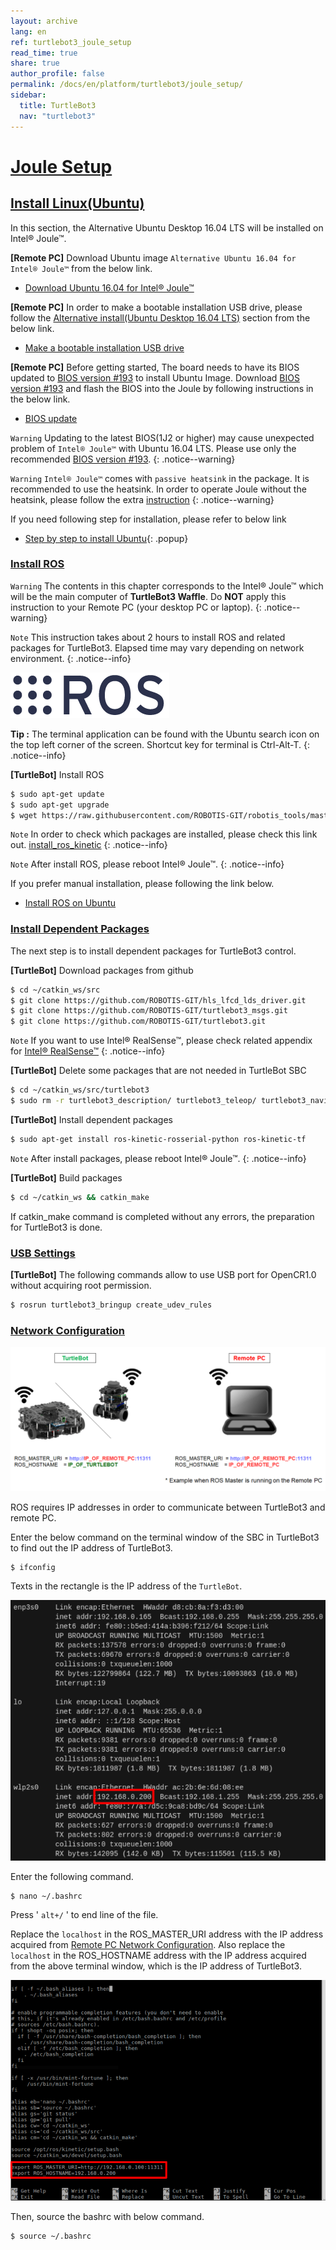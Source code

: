 ```yaml
---
layout: archive
lang: en
ref: turtlebot3_joule_setup
read_time: true
share: true
author_profile: false
permalink: /docs/en/platform/turtlebot3/joule_setup/
sidebar:
  title: TurtleBot3
  nav: "turtlebot3"
---
```


<div style="counter-reset: h1 6"></div>
<div style="counter-reset: h2 1"></div>

# [Joule Setup](#joule-setup)

## [Install Linux(Ubuntu)](#install-linux-ubuntu)

In this section, the Alternative Ubuntu Desktop 16.04 LTS will be installed on Intel® Joule™.

**[Remote PC]** Download Ubuntu image `Alternative Ubuntu 16.04 for Intel® Joule™` from the below link.

- [Download Ubuntu 16.04 for Intel® Joule™](http://people.canonical.com/~platform/snappy/tuchuck/desktop-final/tuchuck-xenial-desktop-iso-20170317-0.iso)

**[Remote PC]** In order to make a bootable installation USB drive, please follow the [Alternative install(Ubuntu Desktop 16.04 LTS)][alternative-installubuntu-desktop-1604-lts] section from the below link.

- [Make a bootable installation USB drive](https://developer.ubuntu.com/core/get-started/intel-joule)

**[Remote PC]** Before getting started, The board needs to have its BIOS updated to [BIOS version #193][bios-version-193] to install Ubuntu Image. Download [BIOS version #193][bios-version-193] and flash the BIOS into the Joule by following instructions in the below link.

- [BIOS update](https://software.intel.com/en-us/flashing-the-bios-on-joule)

`Warning` Updating to the latest BIOS(1J2 or higher) may cause unexpected problem of `Intel® Joule™` with Ubuntu 16.04 LTS. Please use only the recommended [BIOS version #193][bios-version-193].
{: .notice--warning}

`Warning` `Intel® Joule™` comes with `passive heatsink` in the package. It is recommended to use the heatsink. In order to operate Joule without the heatsink, please follow the extra [instruction](https://software.intel.com/en-us/node/721471)
{: .notice--warning}

[bios-version-193]: https://downloadmirror.intel.com/26206/eng/joule-firmware-2017-02-19-193-public.zip
[alternative-installubuntu-desktop-1604-lts]: https://developer.ubuntu.com/core/get-started/intel-joule#alternative-install:-ubuntu-desktop-16.04-lts


If you need following step for installation, please refer to below link

  - [Step by step to install Ubuntu]{: .popup}

[Step by step to install Ubuntu]: /docs/en/platform/turtlebot3/step_by_step_to_install_ubuntu_on_joule

### [Install ROS](#install-ros)

`Warning` The contents in this chapter corresponds to the Intel® Joule™ which will be the main computer of **TurtleBot3 Waffle**. Do **NOT** apply this instruction to your Remote PC (your desktop PC or laptop).
{: .notice--warning}

`Note` This instruction takes about 2 hours to install ROS and related packages for TurtleBot3. Elapsed time may vary depending on network environment.
{: .notice--info}

![](/assets/images/platform/turtlebot3/logo_ros.png)

**Tip :** The terminal application can be found with the Ubuntu search icon on the top left corner of the screen. Shortcut key for terminal is Ctrl-Alt-T.
{: .notice--info}

**[TurtleBot]** Install ROS

``` bash
$ sudo apt-get update
$ sudo apt-get upgrade
$ wget https://raw.githubusercontent.com/ROBOTIS-GIT/robotis_tools/master/install_ros_kinetic.sh && chmod 755 ./install_ros_kinetic.sh && bash ./install_ros_kinetic.sh
```

`Note` In order to check which packages are installed, please check this link out. [install_ros_kinetic](https://raw.githubusercontent.com/ROBOTIS-GIT/robotis_tools/master/install_ros_kinetic.sh)
{: .notice--info}

`Note` After install ROS, please reboot Intel® Joule™.
{: .notice--info}

If you prefer manual installation, please following the link below.

- [Install ROS on Ubuntu](http://wiki.ros.org/kinetic/Installation/Ubuntu)

### [Install Dependent Packages](#install-dependent-packages)

The next step is to install dependent packages for TurtleBot3 control.

**[TurtleBot]** Download packages from github

``` bash
$ cd ~/catkin_ws/src
$ git clone https://github.com/ROBOTIS-GIT/hls_lfcd_lds_driver.git
$ git clone https://github.com/ROBOTIS-GIT/turtlebot3_msgs.git
$ git clone https://github.com/ROBOTIS-GIT/turtlebot3.git
```

`Note` If you want to use Intel® RealSense™, please check related appendix for [Intel® RealSense™](http://emanual.robotis.com/docs/en/platform/turtlebot3/appendix_realsense/#realsense)
{: .notice--info}

**[TurtleBot]** Delete some packages that are not needed in TurtleBot SBC

``` bash
$ cd ~/catkin_ws/src/turtlebot3
$ sudo rm -r turtlebot3_description/ turtlebot3_teleop/ turtlebot3_navigation/ turtlebot3_slam/ turtlebot3_example/
```

**[TurtleBot]** Install dependent packages

``` bash
$ sudo apt-get install ros-kinetic-rosserial-python ros-kinetic-tf
```

`Note` After install packages, please reboot Intel® Joule™.
{: .notice--info}

**[TurtleBot]** Build packages

``` bash
$ cd ~/catkin_ws && catkin_make
```

If catkin_make command is completed without any errors, the preparation for TurtleBot3 is done.

### [USB Settings](#usb-settings)

**[TurtleBot]** The following commands allow to use USB port for OpenCR1.0 without acquiring root permission.

``` bash
$ rosrun turtlebot3_bringup create_udev_rules
```

### [Network Configuration](#network-configuration)

![](/assets/images/platform/turtlebot3/software/network_configuration.png)

ROS requires IP addresses in order to communicate between TurtleBot3 and remote PC.

Enter the below command on the terminal window of the SBC in TurtleBot3 to find out the IP address of TurtleBot3.

``` bash
$ ifconfig
```

Texts in the rectangle is the IP address of the `TurtleBot`.

![](/assets/images/platform/turtlebot3/software/network_configuration4.png)

Enter the following command.

``` bash
$ nano ~/.bashrc
```

Press ' `alt+/` ' to end line of the file.

Replace the `localhost` in the ROS_MASTER_URI address with the IP address acquired from [Remote PC Network Configuration](http://emanual.robotis.com/docs/en/platform/turtlebot3/pc_setup/#network-configuration). Also replace the `localhost` in the ROS_HOSTNAME address with the IP address acquired from the above terminal window, which is the IP address of TurtleBot3.

![](/assets/images/platform/turtlebot3/software/network_configuration5.png)

Then, source the bashrc with below command.

``` bash
$ source ~/.bashrc
```

[ros]: http://wiki.ros.org
